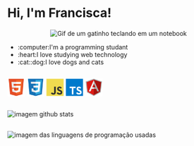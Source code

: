 # Hi, I'm Francisca!

<section align="center">
    <img align="center" src="https://pa1.narvii.com/6580/8098c6e9207376889eeb0532d9f5a0723c4d73f5_hq.gif" alt="Gif de um gatinho teclando em um notebook">
<section>
<ul align="left" style="listStyle:none">
    <li style="listStyle:none">:computer:I'm a programming studant</li>
    <li>:heart:I love studying web technology</li>
    <li>:cat::dog:I love dogs and cats</li>
</ul>

##
<section align="left">
    <img width="40px" heigth="30px" src="https://raw.githubusercontent.com/devicons/devicon/master/icons/html5/html5-original.svg" alt="icone do html5">
    <img width="40px" heigth="30px" src="https://raw.githubusercontent.com/devicons/devicon/master/icons/css3/css3-original.svg" alt="icone do css3">
    <img width="40px" heigth="30px" src="https://raw.githubusercontent.com/devicons/devicon/master/icons/javascript/javascript-original.svg" alt="icone do javascript">
    <img width="40px" heigth="30px" src="https://raw.githubusercontent.com/devicons/devicon/master/icons/typescript/typescript-original.svg" alt="icone do typescript">
    <img width="40px" heigth="30px" src="https://raw.githubusercontent.com/devicons/devicon/master/icons/angularjs/angularjs-original.svg" alt="icone do angularjs">
<section>

## 
<section>
    <img src="https://github-readme-stats.vercel.app/api?username=fransanalves&show_icons=true&include_all_commits=true&count_private=true" alt="imagem github stats"/>
<section>
  
##
<section>
    <img src="https://github-readme-stats.vercel.app/api/top-langs/?username=fransanalves&layout=compact&langs_count=16" alt="imagem das linguagens de programação usadas"/>
<section>
